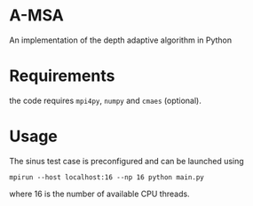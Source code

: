 # A-MSA
An implementation of the depth adaptive algorithm in Python

# Requirements
the code requires `mpi4py`, `numpy` and `cmaes` (optional).

# Usage
The sinus test case is preconfigured and can be launched using

```
mpirun --host localhost:16 --np 16 python main.py
```

where 16 is the number of available CPU threads.
